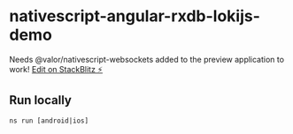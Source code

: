 # nativescript-angular-rxdb-lokijs-demo

Needs @valor/nativescript-websockets added to the preview application to work!
[Edit on StackBlitz ⚡️](https://stackblitz.com/edit/nativescript-angular-rxdb-lokijs-demo)

## Run locally 
`ns run [android|ios]`